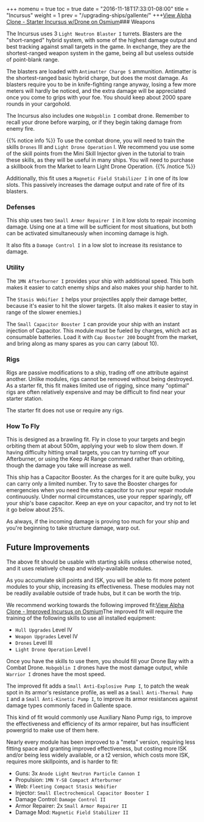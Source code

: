 +++ nomenu = true toc = true date = "2016-11-18T17:33:01-08:00" title = "Incursus" weight = 1 prev = "/upgrading-ships/gallente/" +++<object type="image/svg+xml" data="https://o.smium.org/api/convert/119456/svg/119456-alpha-clone---starter-incursus-wdrone.svg?privatetoken=4346902259586564096"><a href="https://o.smium.org/loadout/private/119456/4346902259586564096">View Alpha Clone - Starter Incursus w/Drone on Osmium</a></object>### Weapons

The Incursus uses 3 `Light Neutron Blaster I` turrets. Blasters are the "short-ranged" hybrid system, with some of the highest damage output and best tracking against small targets in the game. In exchange, they are the shortest-ranged weapon system in the game, being all but useless outside of point-blank range.

The blasters are loaded with `Antimatter Charge S` ammunition. Antimatter is the shortest-ranged basic hybrid charge, but does the most damage. As blasters require you to be in knife-fighting range anyway, losing a few more meters will hardly be noticed, and the extra damage will be appreciated once you come to grips with your foe. You should keep about 2000 spare rounds in your cargohold.

The Incursus also includes one `Hobgoblin I` combat drone. Remember to recall your drone before warping, or if they begin taking damage from enemy fire.

{{% notice info %}} To use the combat drone, you will need to train the skills `Drones` III and `Light Drone Operation` I. We recommend you use some of the skill points from the Mini Skill Injector given in the tutorial to train these skills, as they will be useful in many ships. You will need to purchase a skillbook from the Market to learn Light Drone Operation. {{% /notice %}}

Additionally, this fit uses a `Magnetic Field Stabilizer I` in one of its low slots. This passively increases the damage output and rate of fire of its blasters.

### Defenses

This ship uses two `Small Armor Repairer I` in it low slots to repair incoming damage. Using one at a time will be sufficient for most situations, but both can be activated simultaneously when incoming damage is high.

It also fits a `Damage Control I` in a low slot to increase its resistance to damage.

### Utility

The `1MN Afterburner I` provides your ship with additional speed. This both makes it easier to catch enemy ships and also makes your ship harder to hit.

The `Stasis Webifier I` helps your projectiles apply their damage better, because it's easier to hit the slower targets. (It also makes it easier to stay in range of the slower enemies.)

The `Small Capacitor Booster I` can provide your ship with an instant injection of Capacitor. This module must be fueled by charges, which act as consumable batteries. Load it with `Cap Booster 200` bought from the market, and bring along as many spares as you can carry (about 10).

### Rigs

Rigs are passive modifications to a ship, trading off one attribute against another. Unlike modules, rigs cannot be removed without being destroyed. As a starter fit, this fit makes limited use of rigging, since many "optimal" rigs are often relatively expensive and may be difficult to find near your starter station.

The starter fit does not use or require any rigs.

### How To Fly

This is designed as a brawling fit. Fly in close to your targets and begin orbiting them at about 500m, applying your web to slow them down. If having difficulty hitting small targets, you can try turning off your Afterburner, or using the Keep At Range command rather than orbiting, though the damage you take will increase as well.

This ship has a Capacitor Booster. As the charges for it are quite bulky, you can carry only a limited number. Try to save the Booster charges for emergencies when you need the extra capacitor to run your repair module continuously. Under normal circumstances, use your repper sparingly, off your ship's base capacitor. Keep an eye on your capacitor, and try not to let it go below about 25%.

As always, if the incoming damage is proving too much for your ship and you're beginning to take structure damage, warp out.

## Future Improvements

The above fit should be usable with starting skills unless otherwise noted, and it uses relatively cheap and widely-available modules.

As you accumulate skill points and ISK, you will be able to fit more potent modules to your ship, increasing its effectiveness. These modules may not be readily available outside of trade hubs, but it can be worth the trip.

We recommend working towards the following improved fit:<object type="image/svg+xml" data="https://o.smium.org/api/convert/118513/svg/118513-alpha-clone---improved-incursus.svg?privatetoken=5817811791190687744"><a href="https://o.smium.org/loadout/private/118513/5817811791190687744">View Alpha Clone - Improved Incursus on Osmium</a></object>The improved fit will require the training of the following skills to use all installed equipment:

* `Hull Upgrades` Level IV
* `Weapon Upgrades` Level IV
* `Drones` Level III
* `Light Drone Operation` Level I

Once you have the skills to use them, you should fill your Drone Bay with a Combat Drone. `Hobgoblin I` drones have the most damage output, while `Warrior I` drones have the most speed.

The improved fit adds a `Small Anti-Explosive Pump I`, to patch the weak spot in its armor's resistance profile, as well as a `Small Anti-Thermal Pump I` and a `Small Anti-Kinetic Pump I`, to improve its armor resistances against damage types commonly faced in Gallente space.

This kind of fit would commonly use Auxiliary Nano Pump rigs, to improve the effectiveness and efficiency of its armor repairer, but has insufficient powergrid to make use of them here.

Nearly every module has been improved to a "meta" version, requiring less fitting space and granting improved effectiveness, but costing more ISK and/or being less widely available, or a t2 version, which costs more ISK, requires more skillpoints, and is harder to fit:

* Guns: 3x `Anode Light Neutron Particle Cannon I`
* Propulsion: `1MN Y-S8 Compact Afterburner`
* Web: `Fleeting Compact Stasis Webifier`
* Injector: `Small Electrochemical Capacitor Booster I`
* Damage Control: `Damage Control II`
* Armor Repairer: 2x `Small Armor Repairer II`
* Damage Mod: `Magnetic Field Stabilizer II`